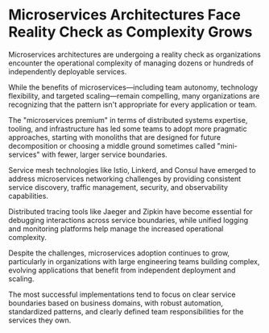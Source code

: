 # Microservices Architectures Face Reality Check as Complexity Grows

Microservices architectures are undergoing a reality check as organizations encounter the operational complexity of managing dozens or hundreds of independently deployable services.

While the benefits of microservices—including team autonomy, technology flexibility, and targeted scaling—remain compelling, many organizations are recognizing that the pattern isn't appropriate for every application or team.

The "microservices premium" in terms of distributed systems expertise, tooling, and infrastructure has led some teams to adopt more pragmatic approaches, starting with monoliths that are designed for future decomposition or choosing a middle ground sometimes called "mini-services" with fewer, larger service boundaries.

Service mesh technologies like Istio, Linkerd, and Consul have emerged to address microservices networking challenges by providing consistent service discovery, traffic management, security, and observability capabilities.

Distributed tracing tools like Jaeger and Zipkin have become essential for debugging interactions across service boundaries, while unified logging and monitoring platforms help manage the increased operational complexity.

Despite the challenges, microservices adoption continues to grow, particularly in organizations with large engineering teams building complex, evolving applications that benefit from independent deployment and scaling.

The most successful implementations tend to focus on clear service boundaries based on business domains, with robust automation, standardized patterns, and clearly defined team responsibilities for the services they own.